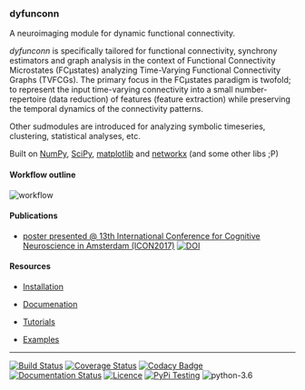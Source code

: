 ### dyfunconn
A neuroimaging module for dynamic functional connectivity.

_dyfunconn_ is specifically tailored for functional connectivity, synchrony estimators and graph analysis in the context of Functional Connectivity Microstates (FCμstates) analyzing Time-Varying Functional Connectivity Graphs (TVFCGs). The primary focus in the FCμstates paradigm is twofold; to represent the input time-varying connectivity into a small number-repertoire (data reduction) of features (feature extraction) while preserving the temporal dynamics of the connectivity patterns.

Other sudmodules are introduced for analyzing symbolic timeseries, clustering, statistical analyses, etc.

Built on [NumPy](http://www.numpy.org/), [SciPy](http://www.scipy.org/), [matplotlib](http://matplotlib.org/) and [networkx](https://networkx.github.io/) (and some other libs ;P)

#### Workflow outline

![workflow](docs/v2_pipeline.png.png)


#### Publications

* [poster presented @ 13th International Conference for Cognitive Neuroscience in Amsterdam \(ICON2017\)](https://f1000research.com/posters/6-1638) [![DOI](https://img.shields.io/badge/DOI-10.7490%2Ff1000research.1114652.1-blue.svg)](http://dx.doi.org/10.7490/f1000research.1114652.1)

#### Resources

* [Installation](https://github.com/makism/dyfunconn/blob/master/INSTALL.md)

* [Documenation](http://dyfunconn.readthedocs.io/?badge=latest)

* [Tutorials](https://github.com/makism/dyfunconn/tree/master/tutorials)

* [Examples](https://github.com/makism/dyfunconn/tree/master/examples)


---

[![Build Status](https://travis-ci.org/makism/dyfunconn.svg?branch=master)](https://travis-ci.org/makism/dyfunconn) [![Coverage Status](https://coveralls.io/repos/github/makism/dyfunconn/badge.svg?branch=master)](https://coveralls.io/github/makism/dyfunconn?branch=) [![Codacy Badge](https://api.codacy.com/project/badge/Grade/70dff7603f5849f79e703f852d1b5ae3)](https://www.codacy.com/app/makism/dyfunconn?utm_source=github.com&amp;utm_medium=referral&amp;utm_content=makism/dyfunconn&amp;utm_campaign=Badge_Grade) [![Documentation Status](https://readthedocs.org/projects/dyfunconn/badge/?version=latest)](http://dyfunconn.readthedocs.io/?badge=latest) [![Licence](https://img.shields.io/badge/Licence-BSD-blue.svg)](https://opensource.org/licenses/BSD-3-Clause) [![PyPi Testing](https://img.shields.io/badge/pypi%20package-testing-brightgreen.svg)](https://testpypi.python.org/pypi/dyfunconn) ![python-3.6](https://img.shields.io/badge/python-3.6-blue.svg)
